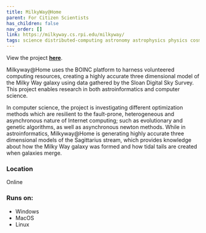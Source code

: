 ```yaml
---
title: MilkyWay@Home
parent: For Citizen Scientists
has_children: false
nav_order: []
link: https://milkyway.cs.rpi.edu/milkyway/
tags: science distributed-computing astronomy astrophysics physics cosmology data modeling 
---
```


View the project [**here**](https://milkyway.cs.rpi.edu/milkyway/).

Milkyway@Home uses the BOINC platform to harness volunteered computing resources, creating a highly accurate three dimensional model of the Milky Way galaxy using data gathered by the Sloan Digital Sky Survey. This project enables research in both astroinformatics and computer science.

In computer science, the project is investigating different optimization methods which are resilient to the fault-prone, heterogeneous and asynchronous nature of Internet computing; such as evolutionary and genetic algorithms, as well as asynchronous newton methods. While in astroinformatics, Milkyway@Home is generating highly accurate three dimensional models of the Sagittarius stream, which provides knowledge about how the Milky Way galaxy was formed and how tidal tails are created when galaxies merge.

### Location
Online

### Runs on:
- Windows
- MacOS
- Linux
